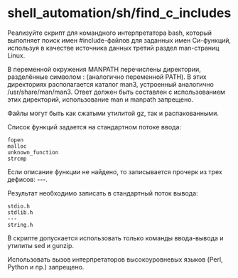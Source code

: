 # shell_automation/sh/find_c_includes

 Реализуйте скрипт для командного интерпретатора bash, который выполняет поиск имен #include-файлов для заданных имен Си-функций, используя в качестве источника данных третий раздел man-страниц Linux.

В переменной окружения MANPATH перечислены директории, разделённые символом : (аналогично переменной PATH). В этих директориях располагается каталог man3, устроенный аналогично /usr/share/man/man3. Ответ должен быть составлен с использованием этих директорий, использование man и manpath запрещено.

Файлы могут быть как сжатыми утилитой gz, так и распакованными.

Список функций задается на стандартном потоке ввода:
```
fopen
malloc
unknown_function
strcmp
```
Если описание функции не найдено, то записывается прочерк из трех дефисов: ---.

Результат необходимо записать в стандартный поток вывода:
```
stdio.h
stdlib.h
---
string.h
```
В скрипте допускается использовать только команды ввода-вывода и утилиты sed и gunzip.

Использовать вызов интерпретаторов высокоуровневых языков (Perl, Python и пр.) запрещено.
